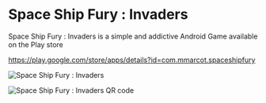 Space Ship Fury : Invaders
========================

Space Ship Fury : Invaders is a simple and addictive Android Game available on the Play store

https://play.google.com/store/apps/details?id=com.mmarcot.spaceshipfury

![Space Ship Fury : Invaders](http://image.noelshack.com/fichiers/2014/48/1417287368-play-soucoupe.png "Space Ship Fury : Invaders")


![Space Ship Fury : Invaders QR code](http://image.noelshack.com/fichiers/2014/48/1417080395-qrcode-url.png "Space Ship Fury : Invaders")
